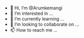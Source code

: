 - 👋 Hi, I’m @Arumkemangi
- 👀 I’m interested in ...
- 🌱 I’m currently learning ...
- 💞️ I’m looking to collaborate on ...
- 📫 How to reach me ...

<!---
Arumkemangi/Arumkemangi is a ✨ special ✨ repository because its `README.md` (this file) appears on your GitHub profile.
You can click the Preview link to take a look at your changes.
--->
